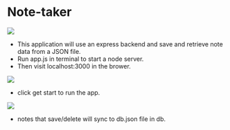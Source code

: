 # Note-taker

<img src="./public/assets/images/IMG_3971.GIF">


* This application will use an express backend and save and retrieve note data from a JSON file.
* Run app.js in terminal to start a node server.
* Then visit localhost:3000 in the brower.
<img src="./public/assets/images/loadingpage">

* click get start to run the app.

<img src="./public/assets/images/notetaker">

* notes that save/delete will sync to db.json file in db.
